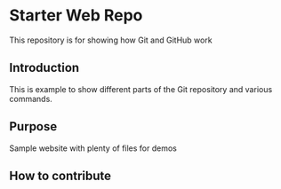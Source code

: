 # Starter Web Repo

This repository is for showing how Git and GitHub work

## Introduction

This is example to show different parts of the Git repository and various commands.

## Purpose

Sample website with plenty of files for demos

## How to contribute
